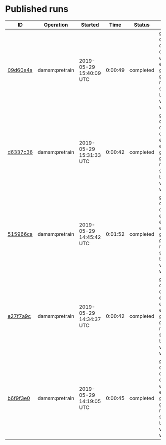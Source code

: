 # Published runs

| ID | Operation | Started | Time | Status | Label |
| -- | --------- | ------- | ---- | ------ | ----- |
| [09d60e4a](09d60e4a822811e9b16de4a471939b0d/README.md) | damsm:pretrain | 2019-05-29 15:40:09 UTC | 0:00:49 | completed | gp batch_size=7 captions_per_image=1 delete_captions_pickle=yes embedding_dim=1024 encoder_lr=0.0382 epochs=1 gamma2=51.1301 gamma3=26.8084 gpu=0 rnn_grad_clip=0.93 snapshot-interval=100 train_split=1.0 validation_split=1.0 words_num=244 |
| [d6337c36](d6337c36822611e9b16de4a471939b0d/README.md) | damsm:pretrain | 2019-05-29 15:31:33 UTC | 0:00:42 | completed | gp batch_size=7 captions_per_image=1 delete_captions_pickle=yes embedding_dim=1024 encoder_lr=0.0382 epochs=1 gamma2=51.1301 gamma3=26.8084 gpu=0 rnn_grad_clip=0.93 snapshot-interval=100 train_split=1.0 validation_split=1.0 words_num=244 |
| [515966ca](515966ca822011e9b16de4a471939b0d/README.md) | damsm:pretrain | 2019-05-29 14:45:42 UTC | 0:01:52 | completed | gp batch_size=7 captions_per_image=1 delete_captions_pickle=yes embedding_dim=1024 encoder_lr=0.0382 epochs=1 gamma2=51.1301 gamma3=26.8084 gpu=0 rnn_grad_clip=0.93 snapshot-interval=100 train_split=1.0 validation_split=1.0 words_num=244 |
| [e27f7a9c](e27f7a9c821e11e9b16de4a471939b0d/README.md) | damsm:pretrain | 2019-05-29 14:34:37 UTC | 0:00:42 | completed | gp batch_size=7 captions_per_image=1 delete_captions_pickle=yes embedding_dim=1024 encoder_lr=0.0382 epochs=1 gamma2=51.1301 gamma3=26.8084 gpu=0 rnn_grad_clip=0.93 snapshot-interval=100 train_split=1.0 validation_split=1.0 words_num=244 |
| [b6f9f3e0](b6f9f3e0821c11e9b16de4a471939b0d/README.md) | damsm:pretrain | 2019-05-29 14:19:05 UTC | 0:00:45 | completed | gp batch_size=7 captions_per_image=1 delete_captions_pickle=yes embedding_dim=1024 encoder_lr=0.0382 epochs=1 gamma2=51.1301 gamma3=26.8084 gpu=0 rnn_grad_clip=0.93 snapshot-interval=100 train_split=1.0 validation_split=1.0 words_num=244 |

